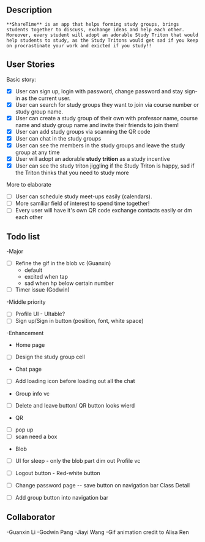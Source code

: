 ## Description
	**ShareTime** is an app that helps forming study groups, brings students together to discuss, exchange ideas and help each other.
	Moreover, every student will adopt an adorable Study Triton that would help students to study, as the Study Tritons would get sad if you keep on procrastinate your work and exicted if you study!!

## User Stories
Basic story:
- [x] User can sign up, login with password, change password and stay sign-in as the current user.
- [x] User can search for study groups they want to join via course number or study group name.
- [x] User can create a study group of their own with professor name, course name and study group name and invite their friends to join them!
- [x] User can add study groups via scanning the QR code
- [x] User can chat in the study groups
- [x] User can see the members in the study groups and leave the study group at any time
- [x] User will adopt an adorable **study trition** as a study incentive
- [x] User can see the study triton jiggling if the Study Triton is happy, sad if the Triton thinks that you need to study more

More to elaborate
- [ ] User can schedule study meet-ups easily (calendars).
- [ ] More samiliar field of interest to spend time together!
- [ ] Every user will have it's own QR code exchange contacts easily or dm each other

## Todo list
-Major
 - [ ] Refine the gif in the blob vc (Guanxin)
	- default
	- excited when tap
	- sad when hp below certain number
 - [ ] Timer issue (Godwin)

-Middle priority
- [ ] Profile UI - UItable?
- [ ] Sign up/Sign in button (position, font, white space)

-Enhancement
- Home page
- [ ] Design the study group cell
- Chat page
- [ ] Add loading icon before loading out all the chat
- Group info vc
- [ ] Delete and leave button/ QR button looks wierd
- QR
- [ ] pop up
- [ ] scan need a box
- Blob
- [ ] UI for sleep - only the blob part dim out
Profile vc
- [ ] Logout button - Red-white button
- [ ] Change password page -- save button on navigation bar
Class Detail
- [ ] Add group button into navigation bar



## Collaborator
-Guanxin Li
-Godwin Pang
-Jiayi Wang
-Gif animation credit to Alisa Ren


